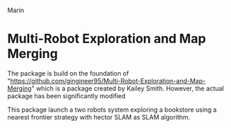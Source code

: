 Marin
# Multi-Robot Exploration and Map Merging

The package is build on the foundation of "https://github.com/gingineer95/Multi-Robot-Exploration-and-Map-Merging" which is a package created by Kailey Smith. However, the actual package has been significantly modified 

This package launch a two robots system exploring a bookstore using a nearest frontier strategy with hector SLAM as SLAM algorithm.
